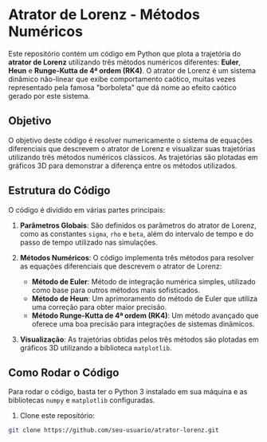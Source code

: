 # Atrator de Lorenz - Métodos Numéricos

Este repositório contém um código em Python que plota a trajetória do **atrator de Lorenz** utilizando três métodos numéricos diferentes: **Euler**, **Heun** e **Runge-Kutta de 4ª ordem (RK4)**. O atrator de Lorenz é um sistema dinâmico não-linear que exibe comportamento caótico, muitas vezes representado pela famosa "borboleta" que dá nome ao efeito caótico gerado por este sistema.

## Objetivo

O objetivo deste código é resolver numericamente o sistema de equações diferenciais que descrevem o atrator de Lorenz e visualizar suas trajetórias utilizando três métodos numéricos clássicos. As trajetórias são plotadas em gráficos 3D para demonstrar a diferença entre os métodos utilizados.

## Estrutura do Código

O código é dividido em várias partes principais:

1. **Parâmetros Globais**: São definidos os parâmetros do atrator de Lorenz, como as constantes `sigma`, `rho` e `beta`, além do intervalo de tempo e do passo de tempo utilizado nas simulações.

2. **Métodos Numéricos**: O código implementa três métodos para resolver as equações diferenciais que descrevem o atrator de Lorenz:
   - **Método de Euler**: Método de integração numérica simples, utilizado como base para outros métodos mais sofisticados.
   - **Método de Heun**: Um aprimoramento do método de Euler que utiliza uma correção para obter maior precisão.
   - **Método Runge-Kutta de 4ª ordem (RK4)**: Um método avançado que oferece uma boa precisão para integrações de sistemas dinâmicos.

3. **Visualização**: As trajetórias obtidas pelos três métodos são plotadas em gráficos 3D utilizando a biblioteca `matplotlib`.

## Como Rodar o Código

Para rodar o código, basta ter o Python 3 instalado em sua máquina e as bibliotecas `numpy` e `matplotlib` configuradas.

1. Clone este repositório:

```bash
git clone https://github.com/seu-usuario/atrator-lorenz.git


